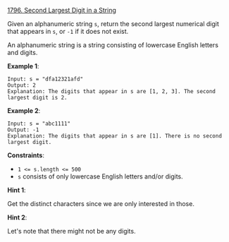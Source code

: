 [1796. Second Largest Digit in a String](https://leetcode.com/problems/second-largest-digit-in-a-string/)

Given an alphanumeric string `s`, return the second largest numerical digit that appears in `s`, or `-1` if it does not exist.

An alphanumeric string is a string consisting of lowercase English letters and digits.

**Example 1**:
```
Input: s = "dfa12321afd"
Output: 2
Explanation: The digits that appear in s are [1, 2, 3]. The second largest digit is 2.
```

**Example 2**:
```
Input: s = "abc1111"
Output: -1
Explanation: The digits that appear in s are [1]. There is no second largest digit. 
 ```

**Constraints**:
* `1 <= s.length <= 500`
* `s` consists of only lowercase English letters and/or digits.

**Hint 1**:

Get the distinct characters since we are only interested in those.

**Hint 2**:

Let's note that there might not be any digits.